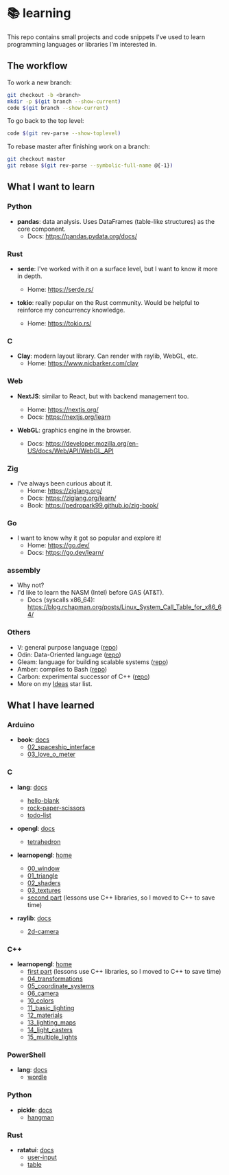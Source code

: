# 📚 learning

This repo contains small projects and code snippets I've used to learn
programming languages or libraries I'm interested in.

## The workflow

To work a new branch:

```sh
git checkout -b <branch>
mkdir -p $(git branch --show-current)
code $(git branch --show-current)
```

To go back to the top level:

```sh
code $(git rev-parse --show-toplevel)
```

To rebase master after finishing work on a branch:

```sh
git checkout master
git rebase $(git rev-parse --symbolic-full-name @{-1})
```

## What I want to learn

### Python
- **pandas**: data analysis. Uses DataFrames (table-like structures) as the core component. 
  - Docs: https://pandas.pydata.org/docs/

### Rust
- **serde**: I've worked with it on a surface level, but I want to know it more in depth.
  - Home: https://serde.rs/

- **tokio**: really popular on the Rust community. Would be helpful to reinforce my concurrency knowledge.
  - Home: https://tokio.rs/

### C
- **Clay**: modern layout library. Can render with raylib, WebGL, etc. 
  - Home: https://www.nicbarker.com/clay

### Web
- **NextJS**: similar to React, but with backend management too.
  - Home: https://nextjs.org/
  - Docs: https://nextjs.org/learn

- **WebGL**: graphics engine in the browser.
  - Docs: https://developer.mozilla.org/en-US/docs/Web/API/WebGL_API

### Zig
- I've always been curious about it.
  - Home: https://ziglang.org/
  - Docs: https://ziglang.org/learn/
  - Book: https://pedropark99.github.io/zig-book/

### Go
- I want to know why it got so popular and explore it!
  - Home: https://go.dev/
  - Docs: https://go.dev/learn/

### assembly
- Why not?
- I'd like to learn the NASM (Intel) before GAS (AT&T).
  - Docs (syscalls x86_64): https://blog.rchapman.org/posts/Linux_System_Call_Table_for_x86_64/

### Others
- V: general purpose language ([repo](https://github.com/vlang/v))
- Odin: Data-Oriented language ([repo](https://github.com/odin-lang/Odin))
- Gleam: language for building scalable systems ([repo](https://github.com/gleam-lang/gleam))
- Amber: compiles to Bash ([repo](https://github.com/amber-lang/amber))
- Carbon: experimental successor of C++ ([repo](https://github.com/carbon-language/carbon-lang))
- More on my [Ideas](https://github.com/stars/kerudev/lists/ideas) star list.

## What I have learned

### Arduino
- **book**: [docs](https://docs.arduino.cc/)
  - [02_spaceship_interface](./arduino/book/02_spaceship_interface)
  - [03_love_o_meter](./arduino/book/03_love_o_meter)

### C
- **lang**: [docs](https://en.cppreference.com/w/c/language)
  - [hello-blank](./c/lang/hello-blank)
  - [rock-paper-scissors](./c/lang/rock-paper-scissors)
  - [todo-list](./c/lang/todo-list)

- **opengl**: [docs](https://www.opengl.org/)
  - [tetrahedron](./c/opengl/tetrahedron)

- **learnopengl**: [home](https://learnopengl.com/)
  - [00_window](./c/opengl/learnopengl/00_window)
  - [01_triangle](./c/opengl/learnopengl/01_triangle)
  - [02_shaders](./c/opengl/learnopengl/02_shaders)
  - [03_textures](./c/opengl/learnopengl/03_textures)
  - [second part](./cpp/opengl/learnopengl) (lessons use C++ libraries, so I moved to C++ to save time)

- **raylib**: [docs](https://www.raylib.com/)
  - [2d-camera](./c/raylib/2d-camera)

### C++
- **learnopengl**: [home](https://learnopengl.com/)
  - [first part](./c/opengl/learnopengl) (lessons use C++ libraries, so I moved to C++ to save time)
  - [04_transformations](./cpp/opengl/learnopengl/04_transformations/)
  - [05_coordinate_systems](./cpp/opengl/learnopengl/05_coordinate_systems/)
  - [06_camera](./cpp/opengl/learnopengl/06_camera/)
  - [10_colors](./cpp/opengl/learnopengl/10_colors)
  - [11_basic_lighting](./cpp/opengl/learnopengl/11_basic_lighting)
  - [12_materials](./cpp/opengl/learnopengl/12_materials)
  - [13_lighting_maps](./cpp/opengl/learnopengl/13_lighting_maps)
  - [14_light_casters](./cpp/opengl/learnopengl/14_light_casters)
  - [15_multiple_lights](./cpp/opengl/learnopengl/15_multiple_lights)

### PowerShell
- **lang**: [docs](https://learn.microsoft.com/en-us/powershell/scripting/how-to-use-docs?view=powershell-7.5)
  - [wordle](./powershell/lang/wordle)

### Python
- **pickle**: [docs](https://docs.python.org/3/library/pickle.html)
  - [hangman](./python/pickle/hangman)

### Rust
- **ratatui**: [docs](https://ratatui.rs/)
  - [user-input](./rust/ratatui/user-input)
  - [table](./rust/ratatui/table)
